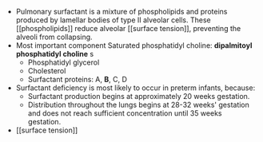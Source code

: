 - Pulmonary surfactant is a mixture of phospholipids and proteins produced by lamellar bodies of type II alveolar cells. These [[phospholipids]] reduce alveolar [[surface tension]], preventing the alveoli from collapsing.
- Most important component Saturated phosphatidyl choline: **dipalmitoyl phosphatidyl choline** s
	- Phosphatidyl glycerol
	- Cholesterol
	- Surfactant proteins: A, **B**, C, D
- Surfactant deficiency is most likely to occur in preterm infants, because:
   - Surfactant production begins at approximately 20 weeks gestation.
   - Distribution throughout the lungs begins at 28-32 weeks' gestation and does not reach sufficient concentration until 35 weeks gestation.
- [[surface tension]] 
